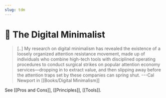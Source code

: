 ```yaml
---
slug: tdm
---
```


# 🌱 The Digital Minimalist

> [..] My research on digital minimalism has revealed the existence of a loosely organized attention resistance movement, made up of individuals who combine high-tech tools with disciplined operating procedures to conduct surgical strikes on popular attention economy services—dropping in to extract value, and then slipping away before the attention traps set by these companies can spring shut. ---Cal Newport in [[Books/Digital Minimalism]]

See [[Pros and Cons]], [[Principles]], [[Tools]].
